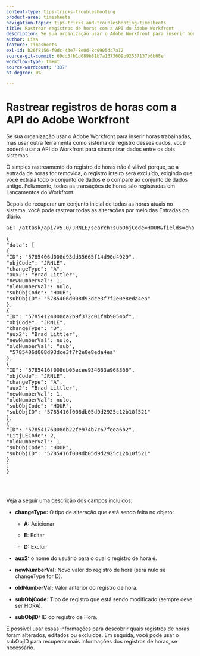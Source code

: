 ```yaml
---
content-type: tips-tricks-troubleshooting
product-area: timesheets
navigation-topic: tips-tricks-and-troubleshooting-timesheets
title: Rastrear registros de horas com a API do Adobe Workfront
description: Se sua organização usar o Adobe Workfront para inserir horas trabalhadas, mas usar outra ferramenta como sistema de registro desses dados, você poderá usar a API do Workfront para sincronizar dados entre os dois sistemas.
author: Lisa
feature: Timesheets
exl-id: b26f8156-f9dc-43e7-8e0d-8c0905dc7a12
source-git-commit: 69cd5fb1d089b81b7a1673609b92537137b6b68e
workflow-type: tm+mt
source-wordcount: '337'
ht-degree: 0%

---
```


# Rastrear registros de horas com a API do Adobe Workfront

Se sua organização usar o Adobe Workfront para inserir horas trabalhadas, mas usar outra ferramenta como sistema de registro desses dados, você poderá usar a API do Workfront para sincronizar dados entre os dois sistemas.

O simples rastreamento do registro de horas não é viável porque, se a entrada de horas for removida, o registro inteiro será excluído, exigindo que você extraia todo o conjunto de dados e o compare ao conjunto de dados antigo. Felizmente, todas as transações de horas são registradas em Lançamentos do Workfront.

Depois de recuperar um conjunto inicial de todas as horas atuais no sistema, você pode rastrear todas as alterações por meio das Entradas do diário.
<pre>GET /attask/api/v5.0/JRNLE/search?subObjCode=HOUR&amp;fields=changeType,aux2,newNumberVal,oldNumberVal,subObjCode,subObjID</pre><pre>{<br>"data": [<br>{<br>"ID": "5785406d008d93dd35665f14d90d4929",<br>"objCode": "JRNLE",<br>"changeType": "A",<br>"aux2": "Brad Littler",<br>"newNumberVal": 1,<br>"oldNumberVal": nulo,<br>"subObjCode": "HOUR",<br>"subObjID": "5785406d008d93dce3f7f2e0e8eda4ea"<br>},<br>{<br>"ID": "57854124008da2b9f372c01f8b9054bf",<br>"objCode": "JRNLE",<br>"changeType": "D",<br>"aux2": "Brad Littler",<br>"newNumberVal": nulo,<br>"oldNumberVal": "sub",<br> "5785406d008d93dce3f7f2e0e8eda4ea"<br>},<br>{<br>"ID": "5785416f008db05ecee934663a968366",<br>"objCode": "JRNLE",<br>"changeType": "A",<br>"aux2": "Brad Littler",<br>"newNumberVal": 1,<br>"oldNumberVal": nulo,<br>"subObjCode": "HOUR",<br>"subObjID": "5785416f008db05d9d2925c12b10f521"<br>},<br>{<br>"ID": "57854176008db22fe974b7c67feea6b2",<br>"LitjLECode": 2,<br>"oldNumberVal": 1,<br>"subObjCode": "HOUR",<br>"subObjID": "5785416f008db05d9d2925c12b10f521"<br>}<br>]<br>}<br><br><br><br></pre>Veja a seguir uma descrição dos campos incluídos:

* **changeType:** O tipo de alteração que está sendo feita no objeto:

   * **A:** Adicionar

   * **E:** Editar

   * **D:** Excluir

* **aux2:** o nome do usuário para o qual o registro de hora é.

* **newNumberVal:** Novo valor do registro de hora (será nulo se changeType for D).

* **oldNumberVal:** Valor anterior do registro de hora.

* **subObjCode:** Tipo de registro que está sendo modificado (sempre deve ser HORA).

* **subObjID:** ID do registro de Hora.

É possível usar essas informações para descobrir quais registros de horas foram alterados, editados ou excluídos. Em seguida, você pode usar o subObjID para recuperar mais informações dos registros de horas, se necessário.
